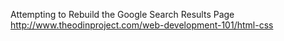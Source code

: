 Attempting to Rebuild the Google Search Results Page
http://www.theodinproject.com/web-development-101/html-css
